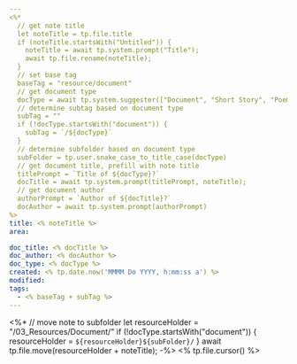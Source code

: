 ```yaml
---
<%*
  // get note title
  let noteTitle = tp.file.title
  if (noteTitle.startsWith("Untitled")) {
	noteTitle = await tp.system.prompt("Title");
	await tp.file.rename(noteTitle);
  } 
  // set base tag
  baseTag = "resource/document"
  // get document type
  docType = await tp.system.suggester(["Document", "Short Story", "Poem", "Essay"], ["document", "short_story", "poem", "essay"])
  // determine subtag based on document type 
  subTag = ""
  if (!docType.startsWith("document")) {
    subTag = `/${docType}`
  }
  // determine subfolder based on document type
  subFolder = tp.user.snake_case_to_title_case(docType)
  // get document title, prefill with note title
  titlePrompt = `Title of ${docType}?`
  docTitle = await tp.system.prompt(titlePrompt, noteTitle);
  // get document author
  authorPrompt = `Author of ${docTitle}?`
  docAuthor = await tp.system.prompt(authorPrompt)
%>
title: <% noteTitle %>
area:

doc_title: <% docTitle %>
doc_author: <% docAuthor %>
doc_type: <% docType %>
created: <% tp.date.now('MMMM Do YYYY, h:mm:ss a') %>
modified: 
tags:
  - <% baseTag + subTag %>
---
```

<%*
// move note to subfolder
let resourceHolder = "/03_Resources/Document/"
if (!docType.startsWith("document")) {
	resourceHolder = `${resourceHolder}${subFolder}/`
}
await tp.file.move(resourceHolder + noteTitle);
-%>
<% tp.file.cursor() %>